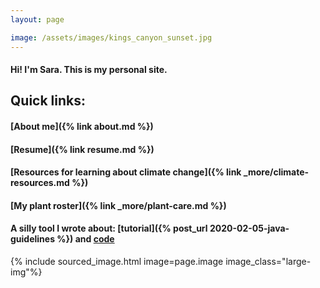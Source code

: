 ```yaml
---
layout: page

image: /assets/images/kings_canyon_sunset.jpg
---
```

#### Hi! I'm Sara. This is my personal site.

## Quick links:

#### [About me]({% link about.md %})

#### [Resume]({% link resume.md %})

#### [Resources for learning about climate change]({% link _more/climate-resources.md %})

#### [My plant roster]({% link _more/plant-care.md %})

#### A silly tool I wrote about: [tutorial]({% post_url 2020-02-05-java-guidelines %}) and [code](https://github.com/brockmuellers/watch-products)

{% include sourced_image.html image=page.image image_class="large-img"%}
